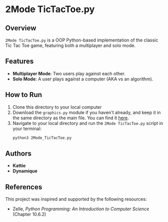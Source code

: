 # 2Mode TicTacToe.py

## Overview
`2Mode TicTacToe.py` is a OOP Python-based implementation of the classic Tic Tac Toe game, featuring both a multiplayer and solo mode.

## Features
- **Multiplayer Mode**: Two users play against each other.
- **Solo Mode**: A user plays against a computer (AKA vs an algorithm).

## How to Run
1. Clone this directory to your local computer
2. Download the `graphics.py` module if you haven't already, and keep it in the same directory as the main file. You can find it [here](https://mcsp.wartburg.edu/zelle/python/).
3. Navigate to your local directory and run the `2Mode TicTacToe.py` script in your terminal:
   ```bash
   python3 2Mode_TicTacToe.py

## Authors
- **Kattie**
- **Dynamique**

## References
This project was inspired and supported by the following resources:
- Zelle, *Python Programming: An Introduction to Computer Science* (Chapter 10.6.2)

